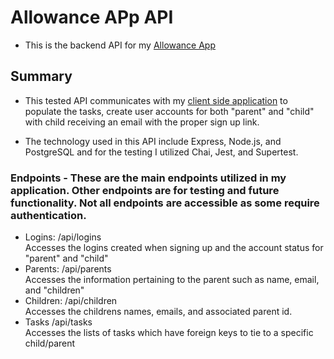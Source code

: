 # Allowance APp API

* This is the backend API for my [Allowance App](https://allowance-app.enguyen89141.now.sh/)

## Summary

* This tested API communicates with my [client side application](https://github.com/enguyen89141/Allowance-App) to populate the tasks, create user accounts for both "parent" and "child" with child receiving an email with the proper sign up link. 

* The technology used in this API include Express, Node.js, and PostgreSQL and for the testing I utilized Chai, Jest, and Supertest.

### Endpoints - These are the main endpoints utilized in my application. Other endpoints are for testing and future functionality. Not all endpoints are accessible as some require authentication. 

* Logins: /api/logins <br>
Accesses the logins created when signing up and the account status for "parent" and "child"
* Parents: /api/parents <br>
Accesses the information pertaining to the parent such as name, email, and "children"
* Children: /api/children <br>
Accesses the childrens names, emails, and associated parent id.
* Tasks /api/tasks <br>
Accesses the lists of tasks which have foreign keys to tie to a specific child/parent

